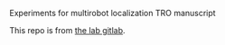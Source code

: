 Experiments for multirobot localization TRO manuscript

This repo is from [the lab gitlab](https://git.uclalemur.com/kjchen/tro2020).